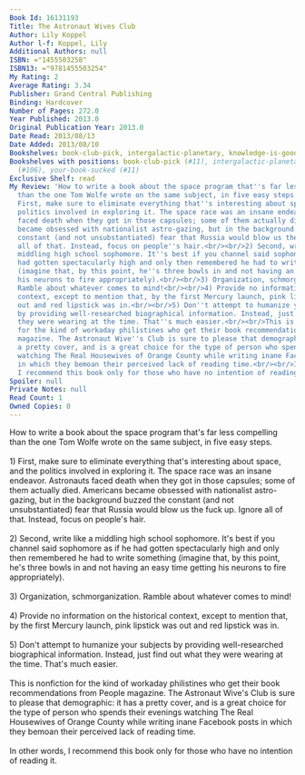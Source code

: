 ```yaml
---
Book Id: 16131193
Title: The Astronaut Wives Club
Author: Lily Koppel
Author l-f: Koppel, Lily
Additional Authors: null
ISBN: ="1455503258"
ISBN13: ="9781455503254"
My Rating: 2
Average Rating: 3.34
Publisher: Grand Central Publishing
Binding: Hardcover
Number of Pages: 272.0
Year Published: 2013.0
Original Publication Year: 2013.0
Date Read: 2013/08/13
Date Added: 2013/08/10
Bookshelves: book-club-pick, intergalactic-planetary, knowledge-is-good, your-book-sucked
Bookshelves with positions: book-club-pick (#11), intergalactic-planetary (#30), knowledge-is-good
  (#106), your-book-sucked (#11)
Exclusive Shelf: read
My Review: 'How to write a book about the space program that''s far less compelling
  than the one Tom Wolfe wrote on the same subject, in five easy steps.<br/><br/>1)
  First, make sure to eliminate everything that''s interesting about space, and the
  politics involved in exploring it. The space race was an insane endeavor. Astronauts
  faced death when they got in those capsules; some of them actually died. Americans
  became obsessed with nationalist astro-gazing, but in the background buzzed the
  constant (and not unsubstantiated) fear that Russia would blow us the fuck up. Ignore
  all of that. Instead, focus on people''s hair.<br/><br/>2) Second, write like a
  middling high school sophomore. It''s best if you channel said sophomore as if he
  had gotten spectacularly high and only then remembered he had to write something
  (imagine that, by this point, he''s three bowls in and not having an easy time getting
  his neurons to fire appropriately).<br/><br/>3) Organization, schmorganization.
  Ramble about whatever comes to mind!<br/><br/>4) Provide no information on the historical
  context, except to mention that, by the first Mercury launch, pink lipstick was
  out and red lipstick was in.<br/><br/>5) Don''t attempt to humanize your subjects
  by providing well-researched biographical information. Instead, just find out what
  they were wearing at the time. That''s much easier.<br/><br/>This is nonfiction
  for the kind of workaday philistines who get their book recommendations from People
  magazine. The Astronaut Wive''s Club is sure to please that demographic: it has
  a pretty cover, and is a great choice for the type of person who spends their evenings
  watching The Real Housewives of Orange County while writing inane Facebook posts
  in which they bemoan their perceived lack of reading time.<br/><br/>In other words,
  I recommend this book only for those who have no intention of reading it.'
Spoiler: null
Private Notes: null
Read Count: 1
Owned Copies: 0
---
```


How to write a book about the space program that's far less compelling than the one Tom Wolfe wrote on the same subject, in five easy steps.<br/><br/>1) First, make sure to eliminate everything that's interesting about space, and the politics involved in exploring it. The space race was an insane endeavor. Astronauts faced death when they got in those capsules; some of them actually died. Americans became obsessed with nationalist astro-gazing, but in the background buzzed the constant (and not unsubstantiated) fear that Russia would blow us the fuck up. Ignore all of that. Instead, focus on people's hair.<br/><br/>2) Second, write like a middling high school sophomore. It's best if you channel said sophomore as if he had gotten spectacularly high and only then remembered he had to write something (imagine that, by this point, he's three bowls in and not having an easy time getting his neurons to fire appropriately).<br/><br/>3) Organization, schmorganization. Ramble about whatever comes to mind!<br/><br/>4) Provide no information on the historical context, except to mention that, by the first Mercury launch, pink lipstick was out and red lipstick was in.<br/><br/>5) Don't attempt to humanize your subjects by providing well-researched biographical information. Instead, just find out what they were wearing at the time. That's much easier.<br/><br/>This is nonfiction for the kind of workaday philistines who get their book recommendations from People magazine. The Astronaut Wive's Club is sure to please that demographic: it has a pretty cover, and is a great choice for the type of person who spends their evenings watching The Real Housewives of Orange County while writing inane Facebook posts in which they bemoan their perceived lack of reading time.<br/><br/>In other words, I recommend this book only for those who have no intention of reading it.